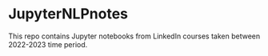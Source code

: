 # JupyterNLPnotes
This repo contains Jupyter notebooks from LinkedIn courses taken between 2022-2023 time period.
